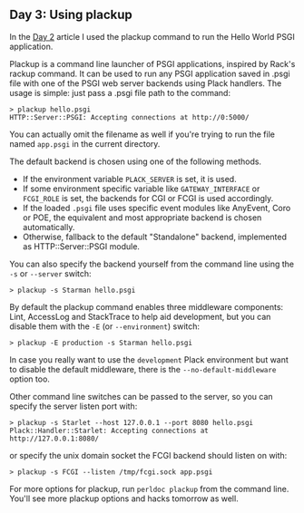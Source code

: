 ## Day 3: Using plackup

In the [Day 2](http://advent.plackperl.org/2009/12/day-2-hello-world.html) article I used the plackup command to run the Hello World PSGI application.

Plackup is a command line launcher of PSGI applications, inspired by Rack's rackup command. It can be used to run any PSGI application saved in .psgi file with one of the PSGI web server backends using Plack handlers. The usage is simple: just pass a .psgi file path to the command:

    > plackup hello.psgi
    HTTP::Server::PSGI: Accepting connections at http://0:5000/

You can actually omit the filename as well if you're trying to run the file named `app.psgi` in the current directory.

The default backend is chosen using one of the following methods.

* If the environment variable `PLACK_SERVER` is set, it is used.
* If some environment specific variable like `GATEWAY_INTERFACE` or `FCGI_ROLE` is set, the backends for CGI or FCGI is used accordingly.
* If the loaded `.psgi` file uses specific event modules like AnyEvent, Coro or POE, the equivalent and most appropriate backend is chosen automatically.
* Otherwise, fallback to the default "Standalone" backend, implemented as HTTP::Server::PSGI module.

You can also specify the backend yourself from the command line using the `-s` or `--server` switch:

    > plackup -s Starman hello.psgi

By default the plackup command enables three middleware components: Lint, AccessLog and StackTrace to help aid development, but you can disable them with the `-E` (or `--environment`) switch:

    > plackup -E production -s Starman hello.psgi

In case you really want to use the `development` Plack environment but want to disable the default middleware, there is the `--no-default-middleware` option too.

Other command line switches can be passed to the server, so you can specify the server listen port with:

    > plackup -s Starlet --host 127.0.0.1 --port 8080 hello.psgi
    Plack::Handler::Starlet: Accepting connections at http://127.0.0.1:8080/

or specify the unix domain socket the FCGI backend should listen on with:

    > plackup -s FCGI --listen /tmp/fcgi.sock app.psgi

For more options for plackup, run `perldoc plackup` from the command line. You'll see more plackup options and hacks tomorrow as well.
